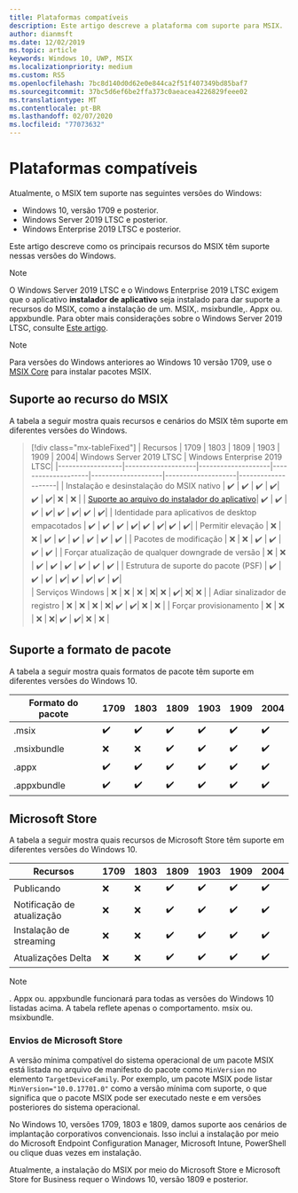 ```yaml
---
title: Plataformas compatíveis
description: Este artigo descreve a plataforma com suporte para MSIX.
author: dianmsft
ms.date: 12/02/2019
ms.topic: article
keywords: Windows 10, UWP, MSIX
ms.localizationpriority: medium
ms.custom: RS5
ms.openlocfilehash: 7bc8d140d0d62e0e844ca2f51f407349bd85baf7
ms.sourcegitcommit: 37bc5d6ef6be2ffa373c0aeacea4226829feee02
ms.translationtype: MT
ms.contentlocale: pt-BR
ms.lasthandoff: 02/07/2020
ms.locfileid: "77073632"
---
```

# <a name="supported-platforms"></a>Plataformas compatíveis

Atualmente, o MSIX tem suporte nas seguintes versões do Windows:

* Windows 10, versão 1709 e posterior.
* Windows Server 2019 LTSC e posterior.
* Windows Enterprise 2019 LTSC e posterior.

Este artigo descreve como os principais recursos do MSIX têm suporte nessas versões do Windows.

> [!NOTE]
> O Windows Server 2019 LTSC e o Windows Enterprise 2019 LTSC exigem que o aplicativo **instalador de aplicativo** seja instalado para dar suporte a recursos do MSIX, como a instalação de um. MSIX,. msixbundle,. Appx ou. appxbundle. Para obter mais considerações sobre o Windows Server 2019 LTSC, consulte [Este artigo](msix-server-2019.md).

> [!NOTE]
> Para versões do Windows anteriores ao Windows 10 versão 1709, use o [MSIX Core](msix-core/msixcore.md) para instalar pacotes MSIX.

## <a name="msix-feature-support"></a>Suporte ao recurso do MSIX

A tabela a seguir mostra quais recursos e cenários do MSIX têm suporte em diferentes versões do Windows.

> [!div class="mx-tableFixed"]
| Recursos | 1709 | 1803 | 1809 | 1903 | 1909 | 2004| Windows Server 2019 LTSC | Windows Enterprise 2019 LTSC|
|------------------|--------------------|--------------------|--------------------|--------------------|--------------------|--------------------|
| Instalação e desinstalação do MSIX nativo | :heavy_check_mark: | :heavy_check_mark: | :heavy_check_mark: | :heavy_check_mark:| :heavy_check_mark: | :heavy_check_mark:| :x: | :x: |
| [Suporte ao arquivo do instalador do aplicativo](app-installer/installing-windows10-apps-web.md)| :heavy_check_mark: | :heavy_check_mark: | :heavy_check_mark: | :heavy_check_mark:| :heavy_check_mark: | :heavy_check_mark:| :heavy_check_mark: | :heavy_check_mark:| 
| Identidade para aplicativos de desktop empacotados | :heavy_check_mark: | :heavy_check_mark: | :heavy_check_mark: | :heavy_check_mark:| :heavy_check_mark: | :heavy_check_mark:| :heavy_check_mark: | :heavy_check_mark:| 
| Permitir elevação | :x:                | :x:                | :heavy_check_mark: | :heavy_check_mark: | :heavy_check_mark: | :heavy_check_mark: | :heavy_check_mark: | :heavy_check_mark: | 
| Pacotes de modificação | :x:                | :x:                | :heavy_check_mark: | :heavy_check_mark: | :heavy_check_mark: | :heavy_check_mark: | 
| Forçar atualização de qualquer downgrade de versão |  :x:                | :x:                | :heavy_check_mark: | :heavy_check_mark: | :heavy_check_mark: | :heavy_check_mark: | :heavy_check_mark: | :heavy_check_mark: | 
| Estrutura de suporte do pacote (PSF) | :heavy_check_mark: | :heavy_check_mark: | :heavy_check_mark: | :heavy_check_mark:| :heavy_check_mark: | :heavy_check_mark:|  :heavy_check_mark: | :heavy_check_mark:|  
| Serviços Windows | :x: | :x: | :x: | :x:| :x: | :heavy_check_mark:| :x:| :x: | 
| Adiar sinalizador de registro |  :x: | :x: | :x: | :x:| :heavy_check_mark: | :heavy_check_mark:| :x: | :x: |
| Forçar provisionamento |  :x: | :x: | :x: | :x:| :heavy_check_mark: | :heavy_check_mark:| :x: | :x: |

## <a name="package-format-support"></a>Suporte a formato de pacote

A tabela a seguir mostra quais formatos de pacote têm suporte em diferentes versões do Windows 10.

| Formato do pacote | 1709 | 1803 | 1809 | 1903 | 1909 | 2004
|------------------|--------------------|--------------------|--------------------|--------------------|--------------------|--------------------|
| .msix              | :heavy_check_mark: | :heavy_check_mark: | :heavy_check_mark: | :heavy_check_mark:| :heavy_check_mark: | :heavy_check_mark:| 
| .msixbundle| :x:                | :x:                | :heavy_check_mark: | :heavy_check_mark: | :heavy_check_mark: | :heavy_check_mark:|
| .appx | :heavy_check_mark: | :heavy_check_mark: | :heavy_check_mark: | :heavy_check_mark:| :heavy_check_mark: | :heavy_check_mark:| 
| .appxbundle | :heavy_check_mark: | :heavy_check_mark: | :heavy_check_mark: | :heavy_check_mark:| :heavy_check_mark: | :heavy_check_mark:| 

## <a name="microsoft-store"></a>Microsoft Store

A tabela a seguir mostra quais recursos de Microsoft Store têm suporte em diferentes versões do Windows 10.

| Recursos | 1709 | 1803 | 1809 | 1903 | 1909 | 2004
|------------------|--------------------|--------------------|--------------------|--------------------|--------------------|--------------------|
| Publicando             | :x: | :x: | :heavy_check_mark: | :heavy_check_mark:| :heavy_check_mark: | :heavy_check_mark:| 
| Notificação de atualização| :x: | :x: | :heavy_check_mark: | :heavy_check_mark:| :heavy_check_mark: | :heavy_check_mark:| 
| Instalação de streaming | :x:                | :x:                | :heavy_check_mark: | :heavy_check_mark: | :heavy_check_mark: | :heavy_check_mark:| 
| Atualizações Delta | :x: | :x: | :heavy_check_mark: | :heavy_check_mark:| :heavy_check_mark: | :heavy_check_mark:| 

> [!NOTE]
> . Appx ou. appxbundle funcionará para todas as versões do Windows 10 listadas acima. A tabela reflete apenas o comportamento. msix ou. msixbundle.

### <a name="microsoft-store-submissions"></a>Envios de Microsoft Store

A versão mínima compatível do sistema operacional de um pacote MSIX está listada no arquivo de manifesto do pacote como `MinVersion` no elemento `TargetDeviceFamily`. Por exemplo, um pacote MSIX pode listar `MinVersion="10.0.17701.0"` como a versão mínima com suporte, o que significa que o pacote MSIX pode ser executado neste e em versões posteriores do sistema operacional.

No Windows 10, versões 1709, 1803 e 1809, damos suporte aos cenários de implantação corporativos convencionais. Isso inclui a instalação por meio do Microsoft Endpoint Configuration Manager, Microsoft Intune, PowerShell ou clique duas vezes em instalação.

Atualmente, a instalação do MSIX por meio do Microsoft Store e Microsoft Store for Business requer o Windows 10, versão 1809 e posterior.
